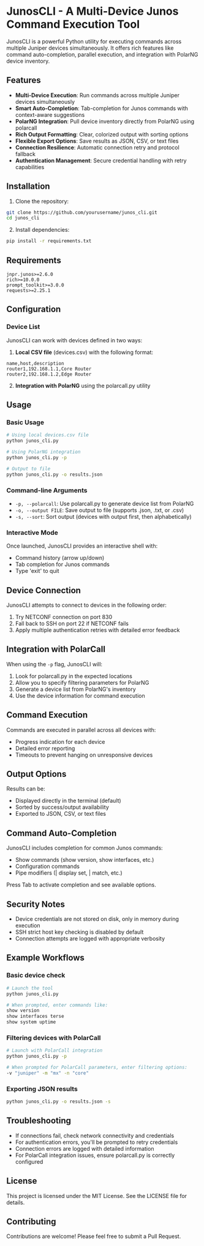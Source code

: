 # JunosCLI - A Multi-Device Junos Command Execution Tool

JunosCLI is a powerful Python utility for executing commands across multiple Juniper devices simultaneously. It offers rich features like command auto-completion, parallel execution, and integration with PolarNG device inventory.

## Features

- **Multi-Device Execution**: Run commands across multiple Juniper devices simultaneously
- **Smart Auto-Completion**: Tab-completion for Junos commands with context-aware suggestions
- **PolarNG Integration**: Pull device inventory directly from PolarNG using polarcall
- **Rich Output Formatting**: Clear, colorized output with sorting options
- **Flexible Export Options**: Save results as JSON, CSV, or text files
- **Connection Resilience**: Automatic connection retry and protocol fallback
- **Authentication Management**: Secure credential handling with retry capabilities

## Installation

1. Clone the repository:
```bash
git clone https://github.com/yourusername/junos_cli.git
cd junos_cli
```

2. Install dependencies:
```bash
pip install -r requirements.txt
```

## Requirements

```
jnpr.junos>=2.6.0
rich>=10.0.0
prompt_toolkit>=3.0.0
requests>=2.25.1
```

## Configuration

### Device List

JunosCLI can work with devices defined in two ways:

1. **Local CSV file** (devices.csv) with the following format:
```csv
name,host,description
router1,192.168.1.1,Core Router
router2,192.168.1.2,Edge Router
```

2. **Integration with PolarNG** using the polarcall.py utility

## Usage

### Basic Usage

```bash
# Using local devices.csv file
python junos_cli.py

# Using PolarNG integration
python junos_cli.py -p

# Output to file
python junos_cli.py -o results.json
```

### Command-line Arguments

- `-p, --polarcall`: Use polarcall.py to generate device list from PolarNG
- `-o, --output FILE`: Save output to file (supports .json, .txt, or .csv)
- `-s, --sort`: Sort output (devices with output first, then alphabetically)

### Interactive Mode

Once launched, JunosCLI provides an interactive shell with:

- Command history (arrow up/down)
- Tab completion for Junos commands
- Type 'exit' to quit

## Device Connection

JunosCLI attempts to connect to devices in the following order:

1. Try NETCONF connection on port 830
2. Fall back to SSH on port 22 if NETCONF fails
3. Apply multiple authentication retries with detailed error feedback

## Integration with PolarCall

When using the `-p` flag, JunosCLI will:

1. Look for polarcall.py in the expected locations
2. Allow you to specify filtering parameters for PolarNG
3. Generate a device list from PolarNG's inventory
4. Use the device information for command execution

## Command Execution

Commands are executed in parallel across all devices with:

- Progress indication for each device
- Detailed error reporting
- Timeouts to prevent hanging on unresponsive devices

## Output Options

Results can be:

- Displayed directly in the terminal (default)
- Sorted by success/output availability
- Exported to JSON, CSV, or text files

## Command Auto-Completion

JunosCLI includes completion for common Junos commands:

- Show commands (show version, show interfaces, etc.)
- Configuration commands
- Pipe modifiers (| display set, | match, etc.)

Press Tab to activate completion and see available options.

## Security Notes

- Device credentials are not stored on disk, only in memory during execution
- SSH strict host key checking is disabled by default
- Connection attempts are logged with appropriate verbosity

## Example Workflows

### Basic device check

```bash
# Launch the tool
python junos_cli.py

# When prompted, enter commands like:
show version
show interfaces terse
show system uptime
```

### Filtering devices with PolarCall

```bash
# Launch with PolarCall integration
python junos_cli.py -p

# When prompted for PolarCall parameters, enter filtering options:
-v "juniper" -m "mx" -n "core"
```

### Exporting JSON results

```bash
python junos_cli.py -o results.json -s
```

## Troubleshooting

- If connections fail, check network connectivity and credentials
- For authentication errors, you'll be prompted to retry credentials
- Connection errors are logged with detailed information
- For PolarCall integration issues, ensure polarcall.py is correctly configured

## License

This project is licensed under the MIT License. See the LICENSE file for details.

## Contributing

Contributions are welcome! Please feel free to submit a Pull Request.